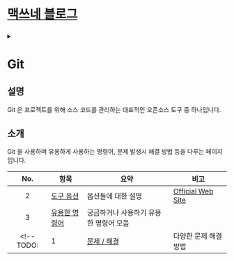<link rel="stylesheet" type="text/css" href="/css/style-header.css">
<link rel="stylesheet" type="text/css" href="/css/bootstrap/5.3.0-alpha1/bootstrap.css">
<div class="sticky-top bg-white pt-1 pb-2">
  <h1><a href="/">맥쓰네 블로그</a></h1>
  <h5 id="fixed-header-id"></h5>
</div>
<details id="display-none"><summary></summary>
  <script src="/js/fixed-header.js" defer="defer"></script>
</details>

# Git
## 설명
Git 은 프로젝트를 위해 소스 코드를 관리하는 대표적인 오픈소스 도구 중 하나입니다.

## 소개
Git 을 사용하며 유용하게 사용하는 명령어, 문제 발생시 해결 방법 등을 다루는 페이지입니다.

| No. | 항목 | 요약 | 비고 |
| :---: | --- | --- | --- |
| 2 | [도구 옵션](./options/ "https://max-jayee.github.io/software_tools/git/options") | 옵션들에 대한 설명 | [Official Web Site](https://git-scm.com/docs "https://git-scm.com/docs") |
| 3 | [유용한 명령어](./commands/ "https://max-jayee.github.io/software_tools/git/commands") | 궁금하거나 사용하기 유용한 명령어 모음 |  |
<!-- TODO: | 1 | [문제 / 해결](./trouble_shooting/ "https://max-jayee.github.io/software_tools/git/trouble_shooting") | 다양한 문제 해결 방법 | |-->